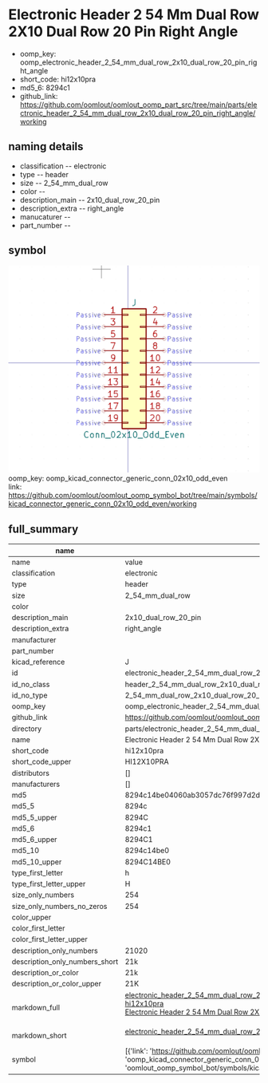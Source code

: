 # Electronic Header 2 54 Mm Dual Row 2X10 Dual Row 20 Pin Right Angle

  
* oomp_key: oomp_electronic_header_2_54_mm_dual_row_2x10_dual_row_20_pin_right_angle 
* short_code: hi12x10pra
* md5_6: 8294c1  
* github_link: https://github.com/oomlout/oomlout_oomp_part_src/tree/main/parts/electronic_header_2_54_mm_dual_row_2x10_dual_row_20_pin_right_angle/working  
## naming details
* classification -- electronic
* type -- header
* size -- 2_54_mm_dual_row
* color -- 
* description_main -- 2x10_dual_row_20_pin
* description_extra -- right_angle
* manucaturer -- 
* part_number -- 



## symbol

![](symbol/0/working/working_600.png)  
oomp_key: oomp_kicad_connector_generic_conn_02x10_odd_even  
link: https://github.com/oomlout/oomlout_oomp_symbol_bot/tree/main/symbols/kicad_connector_generic_conn_02x10_odd_even/working  


## full_summary
| name | value | 
| --- | --- | 
| name | value | 
| classification | electronic | 
| type | header | 
| size | 2_54_mm_dual_row | 
| color |  | 
| description_main | 2x10_dual_row_20_pin | 
| description_extra | right_angle | 
| manufacturer |  | 
| part_number |  | 
| kicad_reference | J | 
| id | electronic_header_2_54_mm_dual_row_2x10_dual_row_20_pin_right_angle | 
| id_no_class | header_2_54_mm_dual_row_2x10_dual_row_20_pin_right_angle | 
| id_no_type | 2_54_mm_dual_row_2x10_dual_row_20_pin_right_angle | 
| oomp_key | oomp_electronic_header_2_54_mm_dual_row_2x10_dual_row_20_pin_right_angle | 
| github_link | https://github.com/oomlout/oomlout_oomp_part_src/tree/main/parts/electronic_header_2_54_mm_dual_row_2x10_dual_row_20_pin_right_angle/working | 
| directory | parts/electronic_header_2_54_mm_dual_row_2x10_dual_row_20_pin_right_angle | 
| name | Electronic Header 2 54 Mm Dual Row 2X10 Dual Row 20 Pin Right Angle | 
| short_code | hi12x10pra | 
| short_code_upper | HI12X10PRA | 
| distributors | [] | 
| manufacturers | [] | 
| md5 | 8294c14be04060ab3057dc76f997d2d1 | 
| md5_5 | 8294c | 
| md5_5_upper | 8294C | 
| md5_6 | 8294c1 | 
| md5_6_upper | 8294C1 | 
| md5_10 | 8294c14be0 | 
| md5_10_upper | 8294C14BE0 | 
| type_first_letter | h | 
| type_first_letter_upper | H | 
| size_only_numbers | 254 | 
| size_only_numbers_no_zeros | 254 | 
| color_upper |  | 
| color_first_letter |  | 
| color_first_letter_upper |  | 
| description_only_numbers | 21020 | 
| description_only_numbers_short | 21k | 
| description_or_color | 21k | 
| description_or_color_upper | 21K | 
| markdown_full | [electronic_header_2_54_mm_dual_row_2x10_dual_row_20_pin_right_angle](https://github.com/oomlout/oomlout_oomp_part_src/tree/main/parts/electronic_header_2_54_mm_dual_row_2x10_dual_row_20_pin_right_angle/working)<br>[hi12x10pra](https://github.com/oomlout/oomlout_oomp_part_src/tree/main/parts/electronic_header_2_54_mm_dual_row_2x10_dual_row_20_pin_right_angle/working)<br>[Electronic Header 2 54 Mm Dual Row 2X10 Dual Row 20 Pin Right Angle](https://github.com/oomlout/oomlout_oomp_part_src/tree/main/parts/electronic_header_2_54_mm_dual_row_2x10_dual_row_20_pin_right_angle/working)<br><br> | 
| markdown_short | [electronic_header_2_54_mm_dual_row_2x10_dual_row_20_pin_right_angle](https://github.com/oomlout/oomlout_oomp_part_src/tree/main/parts/electronic_header_2_54_mm_dual_row_2x10_dual_row_20_pin_right_angle/working)<br><br> | 
| symbol | [{'link': 'https://github.com/oomlout/oomlout_oomp_symbol_bot/tree/main/symbols/kicad_connector_generic_conn_02x10_odd_even', 'oomp_key': 'oomp_kicad_connector_generic_conn_02x10_odd_even', 'directory': 'oomlout_oomp_symbol_bot/symbols/kicad_connector_generic_conn_02x10_odd_even//working/working.kicad_sym'}] | 
